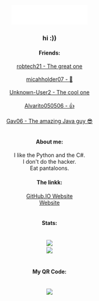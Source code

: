 <div align="center"><img src="main.svg" width="200" height="50"></div>
<div align="center"><h3>hi :))</h3></div>
<div align="center"><h4>Friends:</h4></div>
<div align="center"><a href=https://github.com/robtech21>robtech21 - The great one</a></div>
<br>
<div align="center"><a href=https://github.com/micahholder07>micahholder07 - 🤔</a></div>
<br>
<div align="center"><a href=https://github.com/Unknown-User2>Unknown-User2 - The cool one</a></div>
<br>
<div align="center"><a href=https://github.com/Alvarito050506>Alvarito050506 - 👍</a></div>
<br>
<div align="center"><a href=https://github.com/Gav06>Gav06 - The amazing Java guy 😎</a></div>
<br>
<div align="center"><h4>About me:</h4></div>
<div align="center">
I like the Python and the C#.<br>
I don't do the hacker.<br>
Eat pantaloons.<br>
</div>
<div align="center"><h4>The linkk:</h4></div>
<div align="center">
  <a href="https://acaiberii.github.io/">GitHub.IO Website</a><br>
  <a href="https://acaiberii.studiouifxdesig.repl.co">Website</a><br>
</div>
<br>
<div align="center">
  <h4>Stats:</h4><br>
  <img src="https://github-readme-stats.vercel.app/api?username=AcaiBerii"><br>
  <img src="https://github-readme-stats.vercel.app/api/top-langs/?username=AcaiBerii&layout=compact">
</div>
<br>
<div align="center">
  <h4>My QR Code:</h4><br>
  <img src="https://i.ibb.co/jHvQzb2/qrcode-github-com.png" width="80">
</div>
